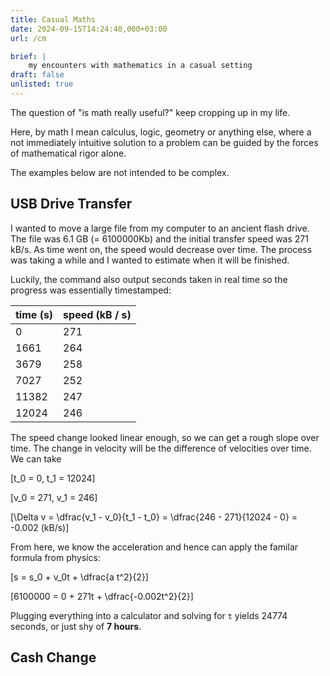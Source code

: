 ```yaml
---
title: Casual Maths
date: 2024-09-15T14:24:40,000+03:00
url: /cm

brief: |
    my encounters with mathematics in a casual setting
draft: false
unlisted: true
---
```


The question of "is math really useful?" keep cropping up in my life.

Here, by math I mean calculus, logic, geometry or anything else, where a not immediately intuitive solution to a problem can be guided by the forces of mathematical rigor alone.

The examples below are not intended to be complex. 

## USB Drive Transfer

I wanted to move a large file from my computer to an ancient flash drive. The file was 6.1 GB (= 6100000Kb) and the initial transfer speed was 271 kB/s. As time went on, the speed would decrease over time. The process was taking a while and I wanted to estimate when it will be finished.

Luckily, the command also output seconds taken in real time so the progress was essentially timestamped:

| time (s) | speed (kB / s) |
| -------- | -------------- |
| 0        | 271            |
| 1661     | 264            |
| 3679     | 258            |
| 7027     | 252            |
| 11382    | 247            |
| 12024    | 246            |

The speed change looked linear enough, so we can get a rough slope over time. The change in velocity will be the difference of velocities over time. We can take

\[t_0 = 0, t_1 = 12024\]

\[v_0 = 271, v_1 = 246\]

\[\Delta v = \dfrac{v_1 - v_0}{t_1 - t_0} = \dfrac{246 - 271}{12024 - 0} = -0.002 (kB/s)\]

From here, we know the acceleration and hence can apply the familar formula from physics:

\[s = s_0 + v_0t + \dfrac{a t^2}{2}\]

\[6100000 = 0 + 271t + \dfrac{-0.002t^2}{2}\]

Plugging everything into a calculator and solving for `t` yields 24774 seconds, or just shy of __7 hours__.

## Cash Change
